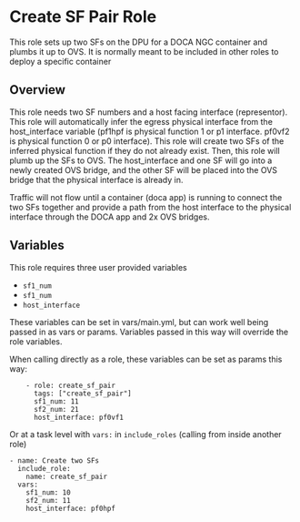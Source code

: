 # Create SF Pair Role

This role sets up two SFs on the DPU for a DOCA NGC container and plumbs it up to OVS. It is normally meant to be included in other roles to deploy a specific container

## Overview

This role needs two SF numbers and a host facing interface (representor). This role will automatically infer the egress physical interface from the host_interface variable (pf1hpf is physical function 1 or p1 interface. pf0vf2 is physical function 0 or p0 interface). This role will create two SFs of the inferred physical function if they do not already exist. Then, this role will plumb up the SFs to OVS. The host_interface and one SF will go into a newly created OVS bridge, and the other SF will be placed into the OVS bridge that the physical interface is already in.

Traffic will not flow until a container (doca app) is running to connect the two SFs together and provide a path from the host interface to the physical interface through the DOCA app and 2x OVS bridges.

## Variables
This role requires three user provided variables
* `sf1_num`
* `sf1_num`
* `host_interface`

These variables can be set in vars/main.yml, but can work well being passed in as vars or params. Variables passed in this way will override the role variables.

When calling directly as a role, these variables can be set as params this way:
```
    - role: create_sf_pair
      tags: ["create_sf_pair"]
      sf1_num: 11
      sf2_num: 21
      host_interface: pf0vf1
```

Or at a task level with `vars:` in `include_roles` (calling from inside another role)
```
- name: Create two SFs
  include_role:
    name: create_sf_pair
  vars:
    sf1_num: 10
    sf2_num: 11
    host_interface: pf0hpf
```


